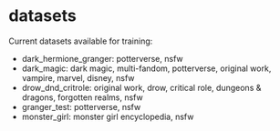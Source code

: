 # datasets

Current datasets available for training:

* dark_hermione_granger: potterverse, nsfw
* dark_magic: dark magic, multi-fandom, potterverse, original work, vampire, marvel, disney, nsfw
* drow_dnd_critrole: original work, drow, critical role, dungeons & dragons, forgotten realms, nsfw
* granger_test: potterverse, nsfw
* monster_girl: monster girl encyclopedia, nsfw

